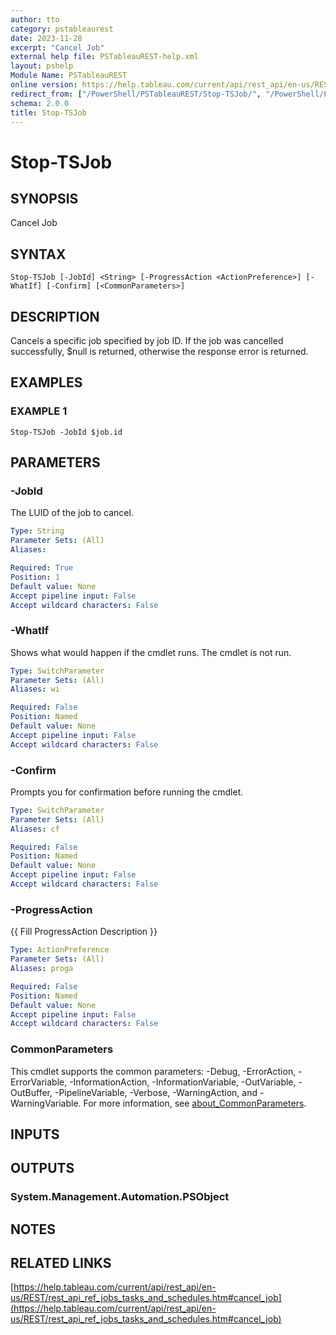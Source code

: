 ```yaml
---
author: tto
category: pstableaurest
date: 2023-11-28
excerpt: "Cancel Job"
external help file: PSTableauREST-help.xml
layout: pshelp
Module Name: PSTableauREST
online version: https://help.tableau.com/current/api/rest_api/en-us/REST/rest_api_ref_jobs_tasks_and_schedules.htm#cancel_job
redirect_from: ["/PowerShell/PSTableauREST/Stop-TSJob/", "/PowerShell/PSTableauREST/stop-tsjob/", "/PowerShell/stop-tsjob/"]
schema: 2.0.0
title: Stop-TSJob
---
```


# Stop-TSJob

## SYNOPSIS
Cancel Job

## SYNTAX

```
Stop-TSJob [-JobId] <String> [-ProgressAction <ActionPreference>] [-WhatIf] [-Confirm] [<CommonParameters>]
```

## DESCRIPTION
Cancels a specific job specified by job ID.
If the job was cancelled successfully, $null is returned, otherwise the response error is returned.

## EXAMPLES

### EXAMPLE 1
```
Stop-TSJob -JobId $job.id
```

## PARAMETERS

### -JobId
The LUID of the job to cancel.

```yaml
Type: String
Parameter Sets: (All)
Aliases:

Required: True
Position: 1
Default value: None
Accept pipeline input: False
Accept wildcard characters: False
```

### -WhatIf
Shows what would happen if the cmdlet runs.
The cmdlet is not run.

```yaml
Type: SwitchParameter
Parameter Sets: (All)
Aliases: wi

Required: False
Position: Named
Default value: None
Accept pipeline input: False
Accept wildcard characters: False
```

### -Confirm
Prompts you for confirmation before running the cmdlet.

```yaml
Type: SwitchParameter
Parameter Sets: (All)
Aliases: cf

Required: False
Position: Named
Default value: None
Accept pipeline input: False
Accept wildcard characters: False
```

### -ProgressAction
{{ Fill ProgressAction Description }}

```yaml
Type: ActionPreference
Parameter Sets: (All)
Aliases: proga

Required: False
Position: Named
Default value: None
Accept pipeline input: False
Accept wildcard characters: False
```

### CommonParameters
This cmdlet supports the common parameters: -Debug, -ErrorAction, -ErrorVariable, -InformationAction, -InformationVariable, -OutVariable, -OutBuffer, -PipelineVariable, -Verbose, -WarningAction, and -WarningVariable. For more information, see [about_CommonParameters](http://go.microsoft.com/fwlink/?LinkID=113216).

## INPUTS

## OUTPUTS

### System.Management.Automation.PSObject
## NOTES

## RELATED LINKS

[https://help.tableau.com/current/api/rest_api/en-us/REST/rest_api_ref_jobs_tasks_and_schedules.htm#cancel_job](https://help.tableau.com/current/api/rest_api/en-us/REST/rest_api_ref_jobs_tasks_and_schedules.htm#cancel_job)

